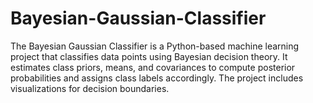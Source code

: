 # Bayesian-Gaussian-Classifier
The Bayesian Gaussian Classifier is a Python-based machine learning project that classifies data points using Bayesian decision theory. It estimates class priors, means, and covariances to compute posterior probabilities and assigns class labels accordingly. The project includes visualizations for decision boundaries.
